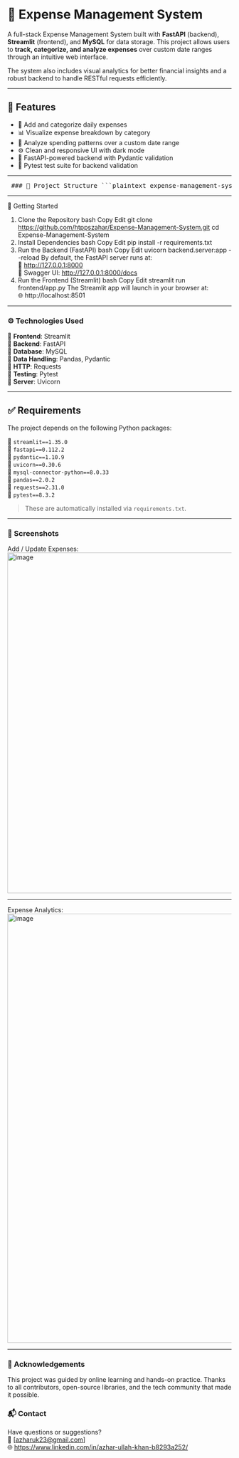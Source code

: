 # 💸 Expense Management System

A full-stack Expense Management System built with **FastAPI** (backend), **Streamlit** (frontend), and **MySQL** for data storage. This project allows users to **track, categorize, and analyze expenses** over custom date ranges through an intuitive web interface.

The system also includes visual analytics for better financial insights and a robust backend to handle RESTful requests efficiently.

---

## 🧭 Features

- 📅 Add and categorize daily expenses
- 📊 Visualize expense breakdown by category
- 🔎 Analyze spending patterns over a custom date range
- ⚙️ Clean and responsive UI with dark mode
- 🚀 FastAPI-powered backend with Pydantic validation
- 🧪 Pytest test suite for backend validation

---
<pre lang="markdown"> ### 📁 Project Structure ```plaintext expense-management-system/ ├── frontend/ # Streamlit frontend app │ ├── app.py # Main entry point │ ├── add_update_ui.py # UI for adding/updating expenses │ └── analytics_ui.py # UI for analytics view │ ├── backend/ # FastAPI backend app │ ├── server.py # Main FastAPI app │ ├── db_helper.py # Database logic │ └── logging_setup.py # Logging configuration │ ├── tests/ # Pytest test cases │ ├── test_backend.py │ └── test_frontend.py │ ├── requirements.txt # Required Python dependencies └── README.md # Project overview and usage ``` </pre> 
---

🚀 Getting Started
1. Clone the Repository
bash
Copy
Edit
git clone https://github.com/htppszahar/Expense-Management-System.git
cd Expense-Management-System
2. Install Dependencies
bash
Copy
Edit
pip install -r requirements.txt
3. Run the Backend (FastAPI)
bash
Copy
Edit
uvicorn backend.server:app --reload
By default, the FastAPI server runs at: <br>
🔗 http://127.0.0.1:8000 <br>
📘 Swagger UI: http://127.0.0.1:8000/docs <br>
4. Run the Frontend (Streamlit)
bash
Copy
Edit
streamlit run frontend/app.py
The Streamlit app will launch in your browser at: <br>
🌐 http://localhost:8501
---
### ⚙️ Technologies Used

🔸 **Frontend**: Streamlit  
🔸 **Backend**: FastAPI  
🔸 **Database**: MySQL  
🔸 **Data Handling**: Pandas, Pydantic  
🔸 **HTTP**: Requests  
🔸 **Testing**: Pytest  
🔸 **Server**: Uvicorn

---
## ✅ Requirements

The project depends on the following Python packages:

🔹 `streamlit==1.35.0`  
🔹 `fastapi==0.112.2`  
🔹 `pydantic==1.10.9`  
🔹 `uvicorn==0.30.6`  
🔹 `mysql-connector-python==8.0.33`  
🔹 `pandas==2.0.2`  
🔹 `requests==2.31.0`  
🔹 `pytest==8.3.2`  

> These are automatically installed via `requirements.txt`.

---

### 📸 Screenshots

Add / Update Expenses:
<img width="881" height="766" alt="image" src="https://github.com/user-attachments/assets/9ee663db-7bc1-4c77-93e3-543c59728717" />

---

Expense Analytics:
<img width="832" height="965" alt="image" src="https://github.com/user-attachments/assets/3071d8b2-06e3-41aa-8842-1928b02a1d73" />

---

### 🤝 Acknowledgements <br>
This project was guided by online learning and hands-on practice. Thanks to all contributors, open-source libraries, and the tech community that made it possible.

### 📬 Contact
Have questions or suggestions?<br>
📧 [azharuk23@gmail.com]<br>
🌐 https://www.linkedin.com/in/azhar-ullah-khan-b8293a252/
